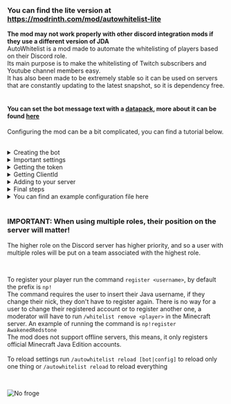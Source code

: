 ### You can find the lite version at https://modrinth.com/mod/autowhitelist-lite

**The mod may not work properly with other discord integration mods if they use a different version of JDA**
<br/>
AutoWhitelist is a mod made to automate the whitelisting of players based on their Discord role.  
Its main purpose is to make the whitelisting of Twitch subscribers and Youtube channel members easy.
<br/>
It has also been made to be extremely stable so it can be used on servers that are constantly updating to the latest snapshot, so it is dependency free.
<br/>
<br/>

#### You can set the bot message text with a <u>datapack</u>, more about it can be found <u>[here](https://github.com/NucleoidMC/Server-Translations#usage)</u>

Configuring the mod can be a bit complicated, you can find a tutorial below.
<br/>
<br/>

<details>
<summary>Creating the bot</summary>

![Creating the bot](https://cdn.glitch.global/b4fe08b2-a216-4ca6-a836-38b072b573c1/create_bot.gif)
</details>

<details>
<summary>Important settings</summary>

![Important settings](https://cdn.glitch.global/b4fe08b2-a216-4ca6-a836-38b072b573c1/bot_sttings.gif)
</details>

<details>
<summary>Getting the token</summary>

![Getting the token](https://cdn.glitch.global/b4fe08b2-a216-4ca6-a836-38b072b573c1/Screenshot_1403.png)
</details>

<details>
<summary>Getting ClientId</summary>

![Getting ClientId](https://cdn.glitch.global/b4fe08b2-a216-4ca6-a836-38b072b573c1/Screenshot_1405.png)
</details>

<details>
<summary>Adding to your server</summary>

![Adding to your server](https://cdn.glitch.global/0efc937f-9a16-4877-a535-7e0839b5f61c/Peek%202022-06-17%2022-44.gif?v=1655516745674)
</details>

<details>
<summary>Final steps</summary>

On the config file, `entries` will be empty by default, there you will configure what the server will do when whitelisting the players.
There are **4** types of entries, for vanilla you have `TEAM` and `COMMAND`, if you have luckperms you can also use `LUCKPERMS_GROUP` and `LUCKPERMS_PERMISSION`.
All of them takes a list of `roleIds` that will be used to whitelist the players, and a `type` that will be used to determine what the server will do when whitelisting the players.
The default format is
```json5
{
    "roleIds": ["Discord role id"],
    "type": "TYPE"
}
```

<details>
<summary>Team example</summary>

```json5
{
    "roleIds": ["Discord role id"],
    "type": "TEAM",
    "team": "minecraft_team_name"
}
```
</details>
<details>
<summary>Command example</summary>

```json5
{
    "roleIds": ["Discord role id"],
    "type": "COMMAND",
    "addCommand": "/pardon %player%",
    "removeCommand": "/ban %player%"
}
```
</details>
<details>
<summary>Luckperms examples</summary>

<details>
<summary>Group examples</summary>

```json5
{
    "roleIds": ["Discord role id"],
    "type": "LUCKPERMS_GROUP",
    "group": "TIER_1"
}
```
</details>
<details>
<summary>Permission examples</summary>

```json5
{
    "roleIds": ["Discord role id"],
    "type": "LUCKPERMS_PERMISSION",
    "permission": "minecraft.command.teleport"
}
```
</details>
</details>

The `admins` entry is an option that allows the users in it to use the developer commands. In the option you put the ID of the users you want to have access to the dev commands.
</details>

<details>
<summary>You can find an example configuration file here</summary>

```json5
{
	// No touchy!
	"devVersion": false,
	// When enabled it will keep a cache of previous registered users and will use it to automatically add the user back (if they have the proper role)
	"enableWhitelistCache": true,
	// The period the mod looks for outdated and invalid entries, this is an extra action to guarantee everything is updated
	"updatePeriod": 60,
	// A list of ids to allow users to use the debug commands
	"admins": [
		"387745099204919297",
		"483715272960901120",
		"302481489897979905"
	],
	// The activity shown on the bot status
	"botActivityType": "PLAYING",
	// The bot command prefix
	"prefix": "np!",
	// Your bot token. Never share it, anyone with it has full control of the bot
	"token": "NEVER SHARE YOUR BOT TOKEN",
	"clientId": "937880657697308682",
	"discordServerId": "894529860145920118",
	// The whitelist entry settings, please refer to the documentation to set them up
	"entries": [
		{
			"roleIds": [
				"744941527545020468"
			],
			"type": "TEAM",
			"team": "team1"
		}
	]
}
```
</details>

<br/>

### IMPORTANT: When using multiple roles, their position on the server will matter!
The higher role on the Discord server has higher priority, and so a user with multiple roles will be put on a team associated with the highest role.

<br/>

To register your player run the command `register <username>`, by default the prefix is `np!`  
The command requires the user to insert their Java username, if they change their nick, they don't have to register again.
There is no way for a user to change their registered account or to register another one, a moderator will have to run `/whitelist remove <player>` in the Minecraft server.
An example of running the command is `np!register AwakenedRedstone`  
The mod does not support offline servers, this means, it only registers official Minecraft Java Edition accounts.
<br/>  
To reload settings run `/autowhitelist reload [bot|config]` to reload only one thing or `/autowhitelist reload` to reload everything

<br/>

![No froge](https://i.ibb.co/yphNcXz/fabric-only-banner.png)